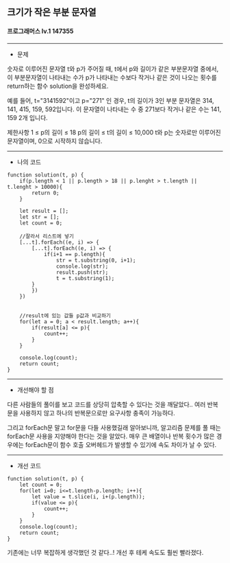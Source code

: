 ## 크기가 작은 부분 문자열
#### 프로그래머스 lv.1 147355
------
* 문제


숫자로 이루어진 문자열 t와 p가 주어질 때, t에서 p와 길이가 같은 부분문자열 중에서, 이 부분문자열이 나타내는 수가 p가 나타내는 수보다 작거나 같은 것이 나오는 횟수를 return하는 함수 solution을 완성하세요.

예를 들어, t="3141592"이고 p="271" 인 경우, t의 길이가 3인 부분 문자열은 314, 141, 415, 159, 592입니다. 이 문자열이 나타내는 수 중 271보다 작거나 같은 수는 141, 159 2개 입니다.

제한사항
1 ≤ p의 길이 ≤ 18
p의 길이 ≤ t의 길이 ≤ 10,000
t와 p는 숫자로만 이루어진 문자열이며, 0으로 시작하지 않습니다.

-----
* 나의 코드
```
function solution(t, p) {
    if(p.length < 1 || p.length > 18 || p.lenght > t.length || t.lenght > 10000){
        return 0;
    }
    
    let result = [];
    let str = [];
    let count = 0;
    
    //잘라서 리스트에 넣기
    [...t].forEach((e, i) => {
        [...t].forEach((e, i) => {
            if(i+1 == p.length){
                str = t.substring(0, i+1);
                console.log(str);
                result.push(str);
                t = t.substring(1);
        }
        })
    })
    

    //result에 있는 값들 p값과 비교하기
    for(let a = 0; a < result.length; a++){
        if(result[a] <= p){
            count++;
        }
    }
    
    console.log(count);
    return count;
}
```
----
* 개선해야 할 점

다른 사람들의 풀이를 보고 코드를 상당히 압축할 수 있다는 것을 깨달았다.. 여러 반복문을 사용하지 않고 하나의 반복문으로만 요구사항 충족이 가능하다.

그리고 forEach문 말고 for문을 다들 사용했길래 알아보니까, 알고리즘 문제를 풀 때는 forEach문 사용을 지양해야 한다는 것을 알았다.
매우 큰 배열이나 반복 횟수가 많은 경우에는 forEach문이 함수 호출 오버헤드가 발생할 수 있기에 속도 차이가 날 수 있다.

----
* 개선 코드
```
function solution(t, p) {
    let count = 0;
    for(let i=0; i<=t.length-p.length; i++){
        let value = t.slice(i, i+(p.length));
        if(value <= p){
            count++;
        }
    }
    console.log(count);
    return count;
}
```
기존에는 너무 복잡하게 생각했던 것 같다..!
개선 후 테케 속도도 훨씬 빨라졌다. 